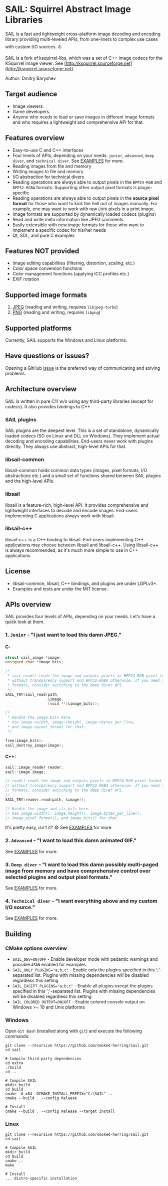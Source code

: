 # SAIL: Squirrel Abstract Image Libraries

SAIL is a fast and lightweight cross-platform image decoding and encoding library providing multi-leveled APIs,
from one-liners to complex use cases with custom I/O sources. :sailboat:

SAIL is a fork of ksquirrel-libs, which was a set of C++ image codecs for the KSquirrel image viewer.
See [http://ksquirrel.sourceforge.net](http://ksquirrel.sourceforge.net).

Author: Dmitry Baryshev

## Target audience

- Image viewers.
- Game developers.
- Anyone who needs to load or save images in different image formats and who requires
  a lightweight and comprehensive API for that.

## Features overview

- Easy-to-use C and C++ interfaces
- Four levels of APIs, depending on your needs: `junior`, `advanced`, `deep diver`, and `technical diver`.
  See [EXAMPLES](EXAMPLES.md) for more.
- Reading images from file and memory
- Writing images to file and memory
- I/O abstraction for technical divers
- Reading operations are always able to output pixels in the `BPP24-RGB`
  and `BPP32-RGBA` formats. Supporting other output pixel formats is plugin-specific
- Reading operations are always able to output pixels in the **source pixel format**
  for those who want to kick the hell out of images manually. For example, one may want to work with raw
  `CMYK` pixels in a print image.
- Image formats are supported by dynamically loaded codecs (plugins)
- Read and write meta information like JPEG comments
- Easily extensible with new image formats for those who want to implement a specific codec for his/her needs
- Qt, SDL, and pure C examples

## Features NOT provided

- Image editing capabilities (filtering, distortion, scaling, etc.)
- Color space conversion functions
- Color management functions (applying ICC profiles etc.)
- EXIF rotation

## Supported image formats

1. [JPEG](https://wikipedia.org/wiki/JPEG) (reading and writing, requires `libjpeg-turbo`)
1. [PNG](https://wikipedia.org/wiki/Portable_Network_Graphics) (reading and writing, requires `libpng`)

## Supported platforms

Currently, SAIL supports the Windows and Linux platforms.

## Have questions or issues?

Opening a GitHub [issue](https://github.com/smoked-herring/sail/issues) is the preferred way
of communicating and solving problems.

## Architecture overview

SAIL is written in pure C11 w/o using any third-party libraries (except for codecs). It also provides
bindings to C++.

### SAIL plugins

SAIL plugins are the deepest level. This is a set of standalone, dynamically loaded codecs (SO on Linux
and DLL on Windows). They implement actual decoding and encoding capabilities. End-users never work with
plugins directly. They always use abstract, high-level APIs for that.

### libsail-common

libsail-common holds common data types (images, pixel formats, I/O abstractions etc.) and a small set
of functions shared between SAIL plugins and the high-level APIs.

### libsail

libsail is a feature-rich, high-level API. It provides comprehensive and lightweight interfaces to decode
and encode images. End-users implementing C applications always work with libsail.

### libsail-c++

libsail-c++ is a C++ binding to libsail. End-users implementing C++ applications may choose
between libsail and libsail-c++. Using libsail-c++ is always recommended, as it's much more simple
to use in C++ applications.

## License

- libsail-common, libsail, C++ bindings, and plugins are under LGPLv3+.
- Examples and tests are under the MIT license.

## APIs overview

SAIL provides four levels of APIs, depending on your needs. Let's have a quick look at them.

### 1. `Junior` - "I just want to load this damn JPEG."

#### C:
```C
struct sail_image *image;
unsigned char *image_bits;

/*
 * sail_read() reads the image and outputs pixels in BPP24-RGB pixel format for image formats
 * without transparency support and BPP32-RGBA otherwise. If you need to control output pixel
 * formats, consider switching to the deep diver API.
 */
SAIL_TRY(sail_read(path,
                   &image,
                   (void **)&image_bits));

/*
 * Handle the image bits here.
 * Use image->width, image->height, image->bytes_per_line,
 * and image->pixel_format for that.
 */

free(image_bits);
sail_destroy_image(image);
```

#### C++:
```C++
sail::image_reader reader;
sail::image image;

// read() reads the image and outputs pixels in BPP24-RGB pixel format for image formats
// without transparency support and BPP32-RGBA otherwise. If you need to control output pixel
// formats, consider switching to the deep diver API.
//
SAIL_TRY(reader.read(path, &image));

// Handle the image and its bits here.
// Use image.width(), image.height(), image.bytes_per_line(),
// image.pixel_format(), and image.bits() for that.
```

It's pretty easy, isn't it? :smile: See [EXAMPLES](EXAMPLES.md) for more.

### 2. `Advanced` - "I want to load this damn animated GIF."

See [EXAMPLES](EXAMPLES.md) for more.

### 3. `Deep diver` - "I want to load this damn possibly multi-paged image from memory and have comprehensive control over selected plugins and output pixel formats."

See [EXAMPLES](EXAMPLES.md) for more.

### 4. `Technical diver` - "I want everything above and my custom I/O source."

See [EXAMPLES](EXAMPLES.md) for more.

## Building

### CMake options overview

- `SAIL_DEV=ON|OFF` - Enable developer mode with pedantic warnings and possible `ASAN` enabled for examples
- `SAIL_ONLY_PLUGINS="a;b;c"` - Enable only the plugins specified in this ';'-separated list.
  Plugins with missing dependencies will be disabled regardless this setting
- `SAIL_EXCEPT_PLUGINS="a;b;c"` - Enable all plugins except the plugins specified in this ';'-separated list.
  Plugins with missing dependencies will be disabled regardless this setting
- `SAIL_COLORED_OUTPUT=ON|OFF` - Enable colored console output on Windows >= 10 and Unix platforms

### Windows

Open `Git Bash` (installed along with `git`) and execute the following commands:

```
git clone --recursive https://github.com/smoked-herring/sail.git
cd sail

# Compile third-party dependencies
cd extra
./build
cd ..

# Compile SAIL
mkdir build
cd build
cmake -A x64 -DCMAKE_INSTALL_PREFIX="C:\SAIL" ..
cmake --build . --config Release

# Install
cmake --build . --config Release --target install
```

### Linux

```
git clone --recursive https://github.com/smoked-herring/sail.git
cd sail

# Compile SAIL
mkdir build
cd build
cmake ..
make

# Install
... distro-specific installation
```
